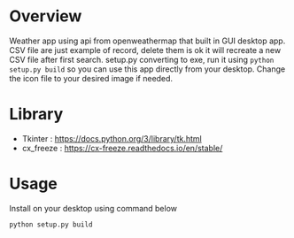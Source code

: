 # Overview

Weather app using api from openweathermap that built in GUI desktop app. CSV file are just example of record, delete them is ok it will recreate a new CSV file after first search. setup.py converting to exe, run it using `python setup.py build` so you can use this app directly from your desktop. Change the icon file to your desired image if needed.


# Library 
* Tkinter : https://docs.python.org/3/library/tk.html
* cx_freeze : https://cx-freeze.readthedocs.io/en/stable/


# Usage
Install on your desktop using command below <br>
```bash 
python setup.py build
